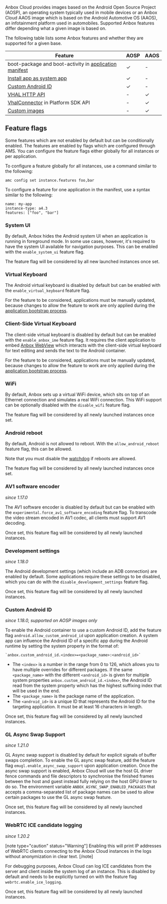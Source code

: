 Anbox Cloud provides images based on the Android Open Source Project (AOSP), an operating system typically used in mobile devices or an Anbox Cloud AAOS image which is based on the Android Automotive OS (AAOS), an infotainment platform used in automobiles. Supported Anbox features differ depending what a given image is based on.

The following table lists some Anbox features and whether they are supported for a given base.

| Feature                                                                                                             | AOSP | AAOS |
|---------------------------------------------------------------------------------------------------------------------|------|------|
| boot-package and boot-activity in [application manifest](https://discourse.ubuntu.com/t/application-manifest/24197) | ✓    |   -   |
| [Install app as system app](https://discourse.ubuntu.com/t/how-to-install-an-apk-as-a-system-app/27086)             | ✓    |   -   |
| [Custom Android ID](https://discourse.ubuntu.com/t/ams-configuration/20872#custom-android-id-10)                    | ✓    |   -   |
| [VHAL HTTP API](https://discourse.ubuntu.com/t/anbox-http-api/17819#h-10vhal-31)                                    | -    |   ✓   |
| [VhalConnector](https://canonical.github.io/anbox-cloud.github.com/latest/anbox-platform-sdk/classanbox_1_1VhalConnector.html) in Platform SDK API                                                                                                                   | -    |   ✓   |
| [Custom images](https://discourse.ubuntu.com/t/custom-images/45071)                                                                                                | -    |   ✓   |                                                                           |      | ✓    |

## Feature flags

Some features which are not enabled by default but can be conditionally enabled. The features are enabled by flags which are configured through AMS. You can configure the feature flags either globally for all instances or per application.

To configure a feature globally for all instances, use a command similar to the following:

    amc config set instance.features foo,bar

To configure a feature for one application in the manifest, use a syntax similar to the following:

    name: my-app
    instance-type: a4.3
    features: ["foo", "bar"]

### System UI

By default, Anbox hides the Android system UI when an application is running in foreground mode. In some use cases, however, it's required to have the system UI available for navigation purposes. This can be enabled with the `enable_system_ui` feature flag.

The feature flag will be considered by all new launched instances once set.

### Virtual Keyboard

The Android virtual keyboard is disabled by default but can be enabled with the `enable_virtual_keyboard` feature flag.

For the feature to be considered, applications must be manually updated, because changes to allow the feature to work are only applied during the [application bootstrap process](https://discourse.ubuntu.com/t/managing-applications/17760#bootstrap-process-2).

### Client-Side Virtual Keyboard

The client-side virtual keyboard is disabled by default but can be enabled with the `enable_anbox_ime` feature flag. It requires the client application to embed [Anbox WebView](https://discourse.ubuntu.com/t/integrate-a-client-side-virtual-keyboard/23643) which interacts with the client-side virtual keyboard for text editing and sends the text to the Android container.

For the feature to be considered, applications must be manually updated, because changes to allow the feature to work are only applied during the [application bootstrap process](https://discourse.ubuntu.com/t/managing-applications/17760#bootstrap-process-2).

### WiFi

By default, Anbox sets up a virtual WiFi device, which sits on top of an Ethernet connection and simulates a real WiFi connection. This WiFi support can be optionally disabled with the `disable_wifi` feature flag.

The feature flag will be considered by all newly launched instances once set.

### Android reboot

By default, Android is not allowed to reboot. With the `allow_android_reboot` feature flag, this can be allowed.

Note that you must disable the [watchdog](https://discourse.ubuntu.com/t/application-manifest/24197#watchdog-5) if reboots are allowed.

The feature flag will be considered by all newly launched instances once set.

### AV1 software encoder

*since 1.17.0*

The AV1 software encoder is disabled by default but can be enabled with the `experimental.force_av1_software_encoding` feature flag. To transcode the video stream encoded in AV1 codec, all clients must support AV1 decoding.

Once set, this feature flag will be considered by all newly launched instances.

### Development settings

*since 1.18.0*

The Android development settings (which include an ADB connection) are enabled by default. Some applications require these settings to be disabled, which you can do with the `disable_development_settings` feature flag.

Once set, this feature flag will be considered by all newly launched instances.

### Custom Android ID

*since 1.18.0, supported on AOSP images only*

To enable the Android container to use a custom Android ID, add the feature flag `android.allow_custom_android_id` upon application creation. A system app can influence the Android ID of a specific app during the Android runtime by setting the system property in the format of:
  ```
  `anbox.custom_android_id.<index>=<package_name>:<android_id>`
  ```

 * The `<index>` is a number in the range from 0 to 126, which allows you to have multiple overrides for different packages. If the same `<package_name>` with the different `<android_id>` is given for multiple system properties `anbox.custom_android_id.<index>`, the Android ID read from the system property which has the highest suffixing index that will be used in the end.
 * The `<package_name>` is the package name of the application.
 * The `<android_id>` is a unique ID that represents the Android ID for the targeting application. It must be at least 16 characters in length.

Once set, this feature flag will be considered by all newly launched instances.

### GL Async Swap Support

*since 1.21.0*

GL Async swap support is disabled by default for explicit signals of buffer swaps completion. To enable the GL async swap feature, add the feature flag `emugl.enable_async_swap_support` upon application creation. Once the async swap support is enabled, Anbox Cloud will use the host GL driver fence commands and file descriptors to synchronise the finished frames between the host and guest instead fully relying on the host GPU driver to do so. The environment variable `ANBOX_ASYNC_SWAP_ENABLED_PACKAGES` that accepts a comma-separated list of package names can be used to allow certain packages to use the GL async swap feature.

Once set, this feature flag will be considered by all newly launched instances.

### WebRTC ICE candidate logging

*since 1.20.2*

[note type="caution" status="Warning"]
Enabling this will print IP addresses of WebRTC clients connecting to the Anbox Cloud instances in the logs without anonymization in clear text.
[/note]

For debugging purposes, Anbox Cloud can log ICE candidates from the server and client inside the system log of an instance. This is disabled by default and needs to be explicitly turned on with the feature flag `webrtc.enable_ice_logging`.

Once set, this feature flag will be considered by all newly launched instances.
